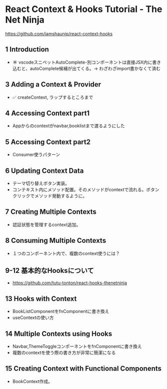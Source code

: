 # React Context & Hooks Tutorial - The Net Ninja

https://github.com/iamshaunjp/react-context-hooks

## 1 Introduction

- :sunny: vscodeスニペットAutoComplete-別コンポーネントは直接JSX内に書き込むと、autoComplete候補が出てくる。-> わざわざimport書かなくて済む

## 3 Adding a Context & Provider

- :white_check_mark: createContext, ラップするところまで

## 4 Accessing Context part1

- Appからのcontextがnavbar,booklistまで渡るようにした

## 5 Accessing Context part2

- Consumer使うパターン

## 6 Updating Context Data

- テーマ切り替えボタン実装。
- コンテキスト内にメソッド配置。そのメソッドがcontextで流れる。ボタンクリックでメソッド発動するように。

## 7 Creating Multiple Contexts

- 認証状態を管理するcontext追加。

## 8 Consuming Multiple Contexts

- １つのコンポーネント内で、複数のcontext使うには？

## 9-12 基本的なHooksについて

- https://github.com/tutu-tonton/react-hooks-thenetninja

## 13 Hooks with Context

- BookListComponentをfnComponentに書き換え
- useContextの使い方

## 14 Multiple Contexts using Hooks

- Navbar,ThemeToggleコンポーネントをfnComponentに書き換え
- 複数のcontextを使う際の書き方が非常に簡潔になる

## 15 Creating Context with Functional Components

- BookContext作成。

